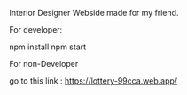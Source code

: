 Interior Designer Webside made for my friend.


For developer:

npm install
npm start

For non-Developer

go to this link : https://lottery-99cca.web.app/
